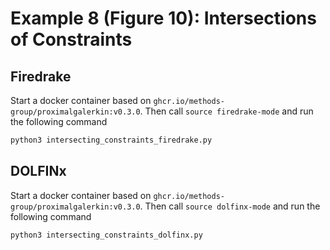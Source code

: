 # Example 8 (Figure 10): Intersections of Constraints


## Firedrake
Start a docker container based on `ghcr.io/methods-group/proximalgalerkin:v0.3.0`.
Then call `source firedrake-mode` and run the following command

```bash
python3 intersecting_constraints_firedrake.py
```

## DOLFINx
Start a docker container based on `ghcr.io/methods-group/proximalgalerkin:v0.3.0`.
Then call `source dolfinx-mode` and run the following command

```bash
python3 intersecting_constraints_dolfinx.py
```

